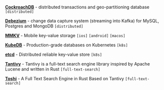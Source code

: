 [**CockroachDB**](https://www.cockroachlabs.com/) - distributed transactions and geo-partitioning database `[distributed]`

[**Debezium**](https://debezium.io/) - change data capture system (streaming into Kafka) for MySQL, Postgres and MongoDB `[distributed]`

[**MMKV**](https://github.com/Tencent/MMKV) - Mobile key-value storage `[ios]` `[android]` `[macos]`

[**KubeDB**](https://kubedb.com/) - Production-grade databases on Kubernetes `[k8s]`

[**etcd**](https://github.com/etcd-io/etcd) - Distributed reliable key-value store `[k8s]`

[**Tantivy**](https://github.com/tantivy-search/tantivy) - Tantivy is a full-text search engine library inspired by Apache Lucene and written in Rust `[full-text-search]`

[**Toshi**](https://github.com/toshi-search/Toshi) - A Full Text Search Engine in Rust Based on Tantivy `[full-text-search]`
